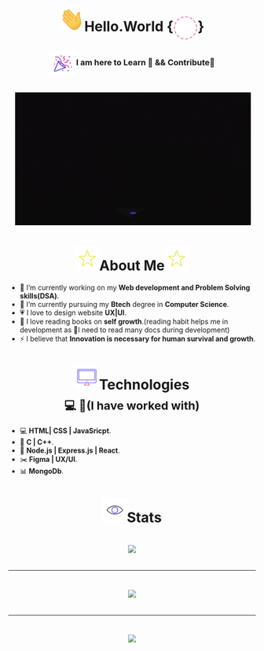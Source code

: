 
<h1 align="center"><img height="50px" width="50px"src="Gifs/Hi.gif"><b>Hello.World</b>
       {<img align="center" height="50px" width="50px"src="Gifs/Background.gif">}</h1>
    
<h3 align="center"><img align="center" height="50px" width="55px" src="Gifs/gif3.gif"/>I am here to Learn 🙂 && Contribute🌱</h3><br>

<div align="center">
        &nbsp;<img src="Gifs/giphy.gif">
</div>
<p>
        <h1 align="center"><img height="50px" width="50px"src="Gifs/star.gif">About Me<img height="50px" width="50px"src="Gifs/star.gif"></h1>
        
- 🌈 I’m currently working on my **Web development and Problem Solving skills(DSA)**.
- 🌱 I’m currently pursuing my **Btech** degree in **Computer Science**.
- 💗 I love to design website **UX|UI**.
- 📄 I love reading books on **self growth**.(reading habit helps me in development as 🙂I need to read many docs during development)
- ⚡ I believe that **Innovation is necessary for human survival and growth**.

</p>

<p>

<h1 align="center"><img height="50px" width="50px"src="Gifs/Computer.gif">Technologies<br><sub>💻&nbsp;🌱(I have worked with)</sub></h1>


    
- 💻 **HTML| CSS | JavaSricpt**.
- 🔧 **C | C++**.
- 🔨 **Node.js | Express.js | React**.
- ✂️ **Figma | UX/UI**.
- 📊 **MongoDb**.
</p>
<p>
       <h1 align="center"><img height="50px" width="50px"src="eye.gif">Stats</h>
       
</p> 
<p>
<div align="center">
        <img src="https://github-readme-stats.vercel.app/api?username=mansi2024&count_private=true&show_icons=true&theme=algolia">
</div>
<hr>
<div align="center">
        <img src="https://lostgirljourney-on-github.herokuapp.com/graph?username=mansi2024&theme=dracula&bg_color=000000&hide_border=true">
</div>
<hr>
<!-- <div>
<img src = "https://github-readme-streak-stats.herokuapp.com?user=mansi2024&theme=radical&ring=DD2727&fire=DD2727&dates=DD6227&sideNums=176FC5&sideLabels=1E90FF" alt="Abhijeet-Anand-01"/>
</div> -->
<div align="center">
        <img src="https://github-readme-stats.vercel.app/api/top-langs/?username=mansi2024&show_icons=true&layout=compact&theme=algolia">
</div>
</p>
        



  


